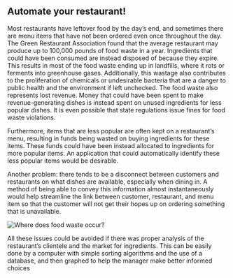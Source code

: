 ## Automate your restaurant!

Most restaurants have leftover food by the day’s end, and sometimes there are menu items that have not been ordered even once throughout the day. The Green Restaurant Association found that the average restaurant may produce up to 100,000 pounds of food waste in a year. Ingredients that could have been consumed are instead disposed of because they expire. This results in most of the food waste ending up in landfills, where it rots or ferments into greenhouse gases. Additionally, this wastage also contributes to the proliferation of chemicals or undesirable bacteria that are a danger to public health and the environment if left unchecked. The food waste also represents lost revenue. Money that could have been spent to make revenue-generating dishes is instead spent on unused ingredients for less popular dishes. It is even possible that state regulations issue fines for food waste violations.

Furthermore, items that are less popular are often kept on a restaurant’s menu, resulting in funds being wasted on buying ingredients for these items. These funds could have been instead allocated to ingredients for more popular items. An application that could automatically identify these less popular items would be desirable. 

Another problem: there tends to be a disconnect between customers and restaurants on what dishes are available, especially when dining in. A method of being able to convey this information almost instantaneously would help streamline the link between customer, restaurant, and menu item so that the customer will not get their hopes up on ordering something that is unavailable. 

![Where does food waste occur?](https://d1qmdf3vop2l07.cloudfront.net/brawny-garden.cloudvent.net/hash-store/b6f3b6a3103c426ba7ab1e5a609e659c.png)

All these issues could be avoided if there was proper analysis of the restaurant’s clientele and the market for ingredients. This can be easily done by a computer with simple sorting algorithms and the use of a database, and then graphed to help the manager make better informed choices
